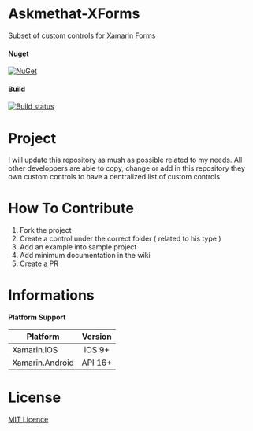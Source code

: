 # Askmethat-XForms

Subset of custom controls for Xamarin Forms

#### Nuget
[![NuGet](https://img.shields.io/nuget/dt/Askmethat.XForms.Controls.svg)](https://www.nuget.org/packages/Askmethat.XForms.Controls)

#### Build

[![Build status](https://ci.appveyor.com/api/projects/status/2bdb22tpe1brbcs3/branch/master?svg=true)](https://ci.appveyor.com/project/AlexTeixeira/askmethat-xforms-controls/branch/master)

# Project

I will update this repository as mush as possible related to my needs. 
All other developpers are able to copy, change or add in this repository they own custom controls to have a centralized list of custom controls

# How To Contribute

1. Fork the project
2. Create a control under the correct folder ( related to his type )
3. Add an example into sample project
4. Add minimum documentation in the wiki
5. Create a PR

# Informations

**Platform Support**

|Platform|Version|
| -------------------  | :------------------: |
|Xamarin.iOS|iOS 9+|
|Xamarin.Android|API 16+|

# License

[MIT Licence](https://github.com/AlexTeixeira/Askmethat-XForms/blob/master/LICENSE)

